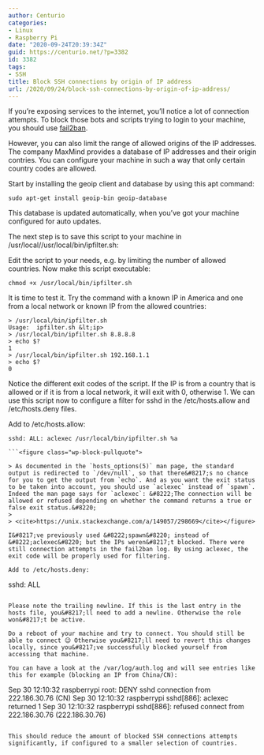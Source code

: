 ```yaml
---
author: Centurio
categories:
- Linux
- Raspberry Pi
date: "2020-09-24T20:39:34Z"
guid: https://centurio.net/?p=3382
id: 3382
tags:
- SSH
title: Block SSH connections by origin of IP address
url: /2020/09/24/block-ssh-connections-by-origin-of-ip-address/
---
```

If you&#8217;re exposing services to the internet, you&#8217;ll notice a lot of connection attempts. To block those bots and scripts trying to login to your machine, you should use <a href="https://centurio.net/2020/09/22/protect-ssh-services-with-fail2ban/" data-type="post" data-id="3355">fail2ban</a>.

However, you can also limit the range of allowed origins of the IP addresses. The company MaxMind provides a database of IP addresses and their origin contries. You can configure your machine in such a way that only certain country codes are allowed.

Start by installing the geoip client and database by using this apt command:

```
sudo apt-get install geoip-bin geoip-database
```

This database is updated automatically, when you&#8217;ve got your machine configured for auto updates.

The next step is to save this script to your machine in /usr/local//usr/local/bin/ipfilter.sh:

Edit the script to your needs, e.g. by limiting the number of allowed countries. Now make this script executable:

```
chmod +x /usr/local/bin/ipfilter.sh
```

It is time to test it. Try the command with a known IP in America and one from a local network or known IP from the allowed countries:

```
> /usr/local/bin/ipfilter.sh
Usage:  ipfilter.sh &lt;ip>
> /usr/local/bin/ipfilter.sh 8.8.8.8
> echo $?
1
> /usr/local/bin/ipfilter.sh 192.168.1.1
> echo $?
0
```

Notice the different exit codes of the script. If the IP is from a country that is allowed or if it is from a local network, it will exit with 0, otherwise 1. We can use this script now to configure a filter for sshd in the /etc/hosts.allow and /etc/hosts.deny files.

Add to /etc/hosts.allow:

```
sshd: ALL: aclexec /usr/local/bin/ipfilter.sh %a

```<figure class="wp-block-pullquote">

> As documented in the `hosts_options(5)` man page, the standard output is redirected to `/dev/null`, so that there&#8217;s no chance for you to get the output from `echo`. And as you want the exit status to be taken into account, you should use `aclexec` instead of `spawn`. Indeed the man page says for `aclexec`: &#8222;The connection will be allowed or refused depending on whether the command returns a true or false exit status.&#8220;
> 
> <cite>https://unix.stackexchange.com/a/149057/298669</cite></figure> 

I&#8217;ve previously used &#8222;spawn&#8220; instead of &#8222;aclexec&#8220; but the IPs weren&#8217;t blocked. There were still connection attempts in the fail2ban log. By using aclexec, the exit code will be properly used for filtering.

Add to /etc/hosts.deny:

```
sshd: ALL

```

Please note the trailing newline. If this is the last entry in the hosts file, you&#8217;ll need to add a newline. Otherwise the role won&#8217;t be active.

Do a reboot of your machine and try to connect. You should still be able to connect 😉 Otherwise you&#8217;ll need to revert this changes locally, since you&#8217;ve successfully blocked yourself from accessing that machine.

You can have a look at the /var/log/auth.log and will see entries like this for example (blocking an IP from China/CN):

```
Sep 30 12:10:32 raspberrypi root: DENY sshd connection from 222.186.30.76 (CN)
Sep 30 12:10:32 raspberrypi sshd[886]: aclexec returned 1
Sep 30 12:10:32 raspberrypi sshd[886]: refused connect from 222.186.30.76 (222.186.30.76)
```

This should reduce the amount of blocked SSH connections attempts significantly, if configured to a smaller selection of countries.